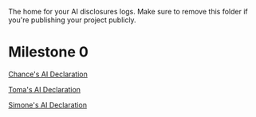 The home for your AI disclosures logs. Make sure to remove this folder if you're publishing your project publicly.

# Milestone 0

[Chance's AI Declaration](M0_AI_Declaration_Chance_Wijewardena_301388865.pdf)

[Toma's AI Declaration](M0_AI_Declaration_Toma_Ozarchevici_301637566.pdf)

[Simone's AI Declaration](M0_AI_Declaration_Simone_Motwani_301540338.pdf)
